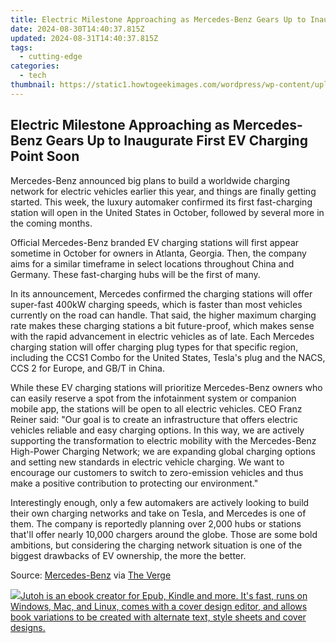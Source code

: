 ```yaml
---
title: Electric Milestone Approaching as Mercedes-Benz Gears Up to Inaugurate First EV Charging Point Soon
date: 2024-08-30T14:40:37.815Z
updated: 2024-08-31T14:40:37.815Z
tags:
  - cutting-edge
categories:
  - tech
thumbnail: https://static1.howtogeekimages.com/wordpress/wp-content/uploads/2023/08/mercedes-ev-charge.jpg
---
```


## Electric Milestone Approaching as Mercedes-Benz Gears Up to Inaugurate First EV Charging Point Soon

Mercedes-Benz announced big plans to build a worldwide charging network for electric vehicles earlier this year, and things are finally getting started. This week, the luxury automaker confirmed its first fast-charging station will open in the United States in October, followed by several more in the coming months.

 Official Mercedes-Benz branded EV charging stations will first appear sometime in October for owners in Atlanta, Georgia. Then, the company aims for a similar timeframe in select locations throughout China and Germany. These fast-charging hubs will be the first of many.

 In its announcement, Mercedes confirmed the charging stations will offer super-fast 400kW charging speeds, which is faster than most vehicles currently on the road can handle. That said, the higher maximum charging rate makes these charging stations a bit future-proof, which makes sense with the rapid advancement in electric vehicles as of late. Each Mercedes charging station will offer charging plug types for that specific region, including the CCS1 Combo for the United States, Tesla's plug and the NACS, CCS 2 for Europe, and GB/T in China.

 While these EV charging stations will prioritize Mercedes-Benz owners who can easily reserve a spot from the infotainment system or companion mobile app, the stations will be open to all electric vehicles. CEO Franz Reiner said: "Our goal is to create an infrastructure that offers electric vehicles reliable and easy charging options. In this way, we are actively supporting the transformation to electric mobility with the Mercedes-Benz High-Power Charging Network; we are expanding global charging options and setting new standards in electric vehicle charging. We want to encourage our customers to switch to zero-emission vehicles and thus make a positive contribution to protecting our environment."

 Interestingly enough, only a few automakers are actively looking to build their own charging networks and take on Tesla, and Mercedes is one of them. The company is reportedly planning over 2,000 hubs or stations that'll offer nearly 10,000 chargers around the globe. Those are some bold ambitions, but considering the charging network situation is one of the biggest drawbacks of EV ownership, the more the better.

 Source: [Mercedes-Benz](https://media.mbusa.com/releases/mercedes-benz-to-open-its-first-high-power-charging-stations-worldwide-this-fall) via [The Verge](https://www.theverge.com/2023/8/28/23849029/mercedes-benz-first-ev-charging-stations-atlanta-build)

<ins class="adsbygoogle"
     style="display:block"
     data-ad-format="autorelaxed"
     data-ad-client="ca-pub-7571918770474297"
     data-ad-slot="1223367746"></ins>



<ins class="adsbygoogle"
     style="display:block"
     data-ad-client="ca-pub-7571918770474297"
     data-ad-slot="8358498916"
     data-ad-format="auto"
     data-full-width-responsive="true"></ins>



<!-- affiliate ads begin -->
<a href="https://secure.2checkout.com/order/checkout.php?PRODS=4694919&QTY=1&AFFILIATE=108875&CART=1"><img src="https://secure.avangate.com/images/merchant/bccefcc1b1eee9eca3ae4f5c1a281482/products/jutoh-logo-1200x1600.jpg" border="0">Jutoh is an ebook creator for Epub, Kindle and more. It's fast, runs on Windows, Mac, and Linux, comes with a cover design editor, and allows book variations to be created with alternate text, style sheets and cover designs. </a>
<!-- affiliate ads end -->